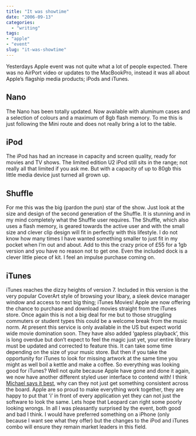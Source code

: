 ```yaml
---
title: "It was showtime"
date: "2006-09-13"
categories:
  - "writing"
tags:
- "apple"
- "event"
slug: "it-was-showtime"
---
```


 <!-- [![ipod family][image-1]][1] -->

Yesterdays Apple event was not quite what a lot of people expected. There was no AirPort video or updates to the MacBookPro, instead it was all about Apple’s flagship media products; iPods and iTunes.

## Nano

The Nano has been totally updated. Now available with aluminum cases and a selection of colours and a maximum of 8gb flash memory. To me this is just following the Mini route and does not really bring a lot to the table.

## iPod

The iPod has had an increase in capacity and screen quality, ready for movies and TV shows. The limited edition U2 iPod still sits in the range; not really all that limited if you ask me. But with a capacity of up to 80gb this little media device just turned all grown up.

## Shuffle

 <!-- [![shuffle][image-2]][2] -->
For me this was the big (pardon the pun) star of the show. Just look at the size and design of the second generation of the Shuffle. It is stunning and in my mind completely what the Shuffle user requires. The Shuffle, which also uses a flash memory, is geared towards the active user and with the small size and clever clip design will fit in perfectly with this lifestyle. I do not know how many times I have wanted something smaller to just fit in my pocket when I’m out and about. Add to this the crazy price of £55 for a 1gb version and you have no reason not to get one. Even the included dock is a clever little piece of kit. I feel an impulse purchase coming on.

## iTunes

iTunes reaches the dizzy heights of version 7. Included in this version is the very popular CoverArt style of browsing your libary, a sleek device manager window and access to next big thing; iTunes Movies! Apple are now offering the chance to purchase and download movies straight from the iTunes store. Once again this is not a big deal for me but to those struggling commuters or student types this could be a welcome break from the music norm. At present this service is only available in the US but expect world wide movie domination soon. They have also added ‘gapless playback’, this is long overdue but don’t expect to feel the magic just yet, your entire library must be updated and corrected to feature this. It can take some time depending on the size of your music store. But then if you take the opportunity for iTunes to look for missing artwork at the same time you might as well boil a kettle and make a coffee. So everything was looking good for iTunes? Well not quite because Apple have gone and done it again, we now have another different styled user interface to contend with! I think [Michael says it best][3], why can they not just get something consistent across the board. Apple are so proud to make everything work together, they are happy to put that 'i’ in front of every application yet they can not just the software to look the same. Lets hope that Leopard can right some poorly looking wrongs. In all I was pleasantly surprised by the event, both good and bad I think. I would have preferred something on a iPhone (only because I want see what they offer) but the changes to the iPod and iTunes combo will ensure they remain market leaders in this field.

[1]:	https://www.flickr.com/photos/funkylarma/242166384/ "Photo Sharing"
[2]:	https://www.flickr.com/photos/funkylarma/242166382/ "Photo Sharing"
[3]:	https://binarybonsai.com/archives/2006/09/13/itunes-ui-improvements/

[image-1]:	/images/242166384_19b779a8d6.jpg
[image-2]:	/images/242166382_18bf2043c6_m.jpg
